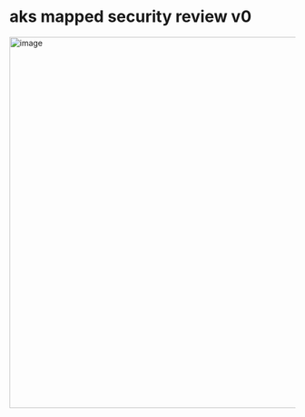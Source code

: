 # aks mapped security review v0

<img width="655" alt="image" src="https://github.com/rudneir2/aks_mapped_security_review_v0/assets/97529152/32383979-2385-4e6d-a3c2-ddb43ccf94ed">
